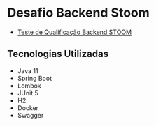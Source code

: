 # Desafio Backend Stoom

* [Teste de Qualificação Backend STOOM](https://gist.github.com/pedroits/9a42411f44ba9d75a70bfb7122c6f642)

## Tecnologias Utilizadas

- Java 11
- Spring Boot
- Lombok
- JUnit 5
- H2
- Docker
- Swagger

